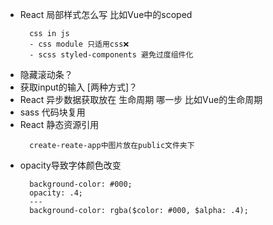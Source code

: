 - React 局部样式怎么写 比如Vue中的scoped
  ```
    css in js
    - css module 只适用css❌
    - scss styled-components 避免过度组件化
  ```
- 隐藏滚动条？
- 获取input的输入 [两种方式]？
- React 异步数据获取放在 生命周期 哪一步 比如Vue的生命周期
- sass 代码块复用
- React 静态资源引用
  ```
    create-reate-app中图片放在public文件夹下
  ```
- opacity导致字体颜色改变
  ```
    background-color: #000;
    opacity: .4;
    ---
    background-color: rgba($color: #000, $alpha: .4);
  ```